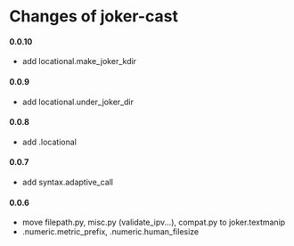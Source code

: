 Changes of joker-cast
=====================

#### 0.0.10
* add locational.make_joker_kdir

#### 0.0.9
* add locational.under_joker_dir


#### 0.0.8
* add .locational


#### 0.0.7
* add syntax.adaptive_call


#### 0.0.6
* move filepath.py, misc.py (validate_ipv...), compat.py to joker.textmanip
* .numeric.metric_prefix, .numeric.human_filesize
